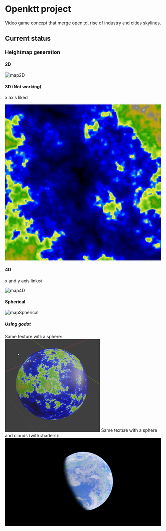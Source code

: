 # Openktt project

Video game concept that merge openttd, rise of industry and cities skylines.

## Current status

### Heightmap generation

#### 2D

![map2D](img/map-two_dimension.png)

#### 3D (Not working)

x axis liked

![map3D](img/map-three_dimension.png)

#### 4D

x and y axis linked

![map4D](img/map-four_dimension.png)

#### Spherical

![mapSpherical](img/map-spherical.png)

##### Using godot

Same texture with a sphere:  
![sphere](img/sphere.png)
Same texture with a sphere and clouds (with shaders):
![sphereatmo](img/sphere-atmo.png)